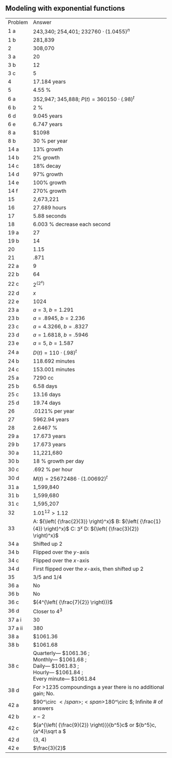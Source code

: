 
## Modeling with exponential functions


|||
|-------|------|
|Problem|Answer|
|1 a|243,340; 254,401; <span>$232760 \cdot {\left( {1.0455} \right)^n}$</span>|
|1 b|281,839|
|2|308,070|
|3 a|20|
|3 b|12|
|3 c|5|
|4|17.184 years|
|5|4.55 %|
|6 a|352,947; 345,888; <span>$P(t) = 360150 \cdot {\left( {.98} \right)^t}$</span>|
|6 b|2 %|
|6 d|9.045 years|
|6 e|6.747 years|
|8 a|\$1098|
|8 b|30 % per year|
|14 a|13% growth|
|14 b|2% growth|
|14 c|18% decay|
|14 d|97% growth|
|14 e|100% growth|
|14 f|270% growth|
|15|2,673,221|
|16|27.689 hours|
|17|5.88 seconds|
|18|6.003 % decrease each second|
|19 a|27|
|19 b|14|
|20|1.15|
|21|.871|
|22 a|9|
|22 b|64|
|22 c|<span>${2^{({2^x})}}$</span>|
|22 d|$x$|
|22 e|1024|
|23 a|<span>$a = 3$</span>, $b=1.291$|
|23 b|<span>$a = .8945$</span>, <span>$b = 2.236$</span>|
|23 c|<span>$a = 4.3266$</span>, <span>$b = .8327$</span>|
|23 d|<span>$a = 1.6818$</span>, <span>$b = .5946$</span>|
|23 e|<span>$a = 5$</span>, <span>$b = 1.587$</span>|
|24 a|<span>$D(t) = 110 \cdot {\left( {.98} \right)^t}$</span>|
|24 b|118.692 minutes|
|24 c|153.001 minutes|
|25 a|7290 cc|
|25 b|6.58 days|
|25 c|13.16 days|
|25 d|19.74 days|
|26|.0121% per year|
|27|5962.94 years|
|28|2.6467 %|
|29 a|17.673 years|
|29 b|17.673 years|
|30 a|11,221,680|
|30 b|18 % growth per day|
|30 c|.692 % per hour|
|30 d|$M(t) = 25672486 \cdot (1.00692)^t$|
|31 a|1,599,840|
|31 b|1,599,680|
|31 c|1,595,207|
|32|<span>${1.01^{12}} > 1.12$</span>|
|33|A: <span>${\left( {\frac{2}{3}} \right)^x}$</span> B: <span>${\left( {\frac{1}{4}} \right)^x}$</span> C: <span>${3^x}$</span> D: <span>${\left( {\frac{3}{2}} \right)^x}$</span>|
|34 a|Shifted up 2|
|34 b|Flipped over the $y$-axis|
|34 c|Flipped over the $x$-axis|
|34 d|First flipped over the $x$-axis, then shifted up 2|
|35|3/5 and 1/4|
|36 a|No|
|36 b|No|
|36 c|<span>${4^{\left( {\frac{7}{2}} \right)}}$</span>|
|36 d|Closer to <span>${4^3}$</span>|
|37 a i|30|
|37 a ii|380|
|38 a|\$1061.36|
|38 b|\$1061.68|
|38 c|Quarterly— \$1061.36 ; <br>Monthly— \$1061.68 ; <br>Daily— \$1061.83 ; <br>Hourly— \$1061.84 ; <br>Every minute— \$1061.84|
|38 d|For &gt;1235 compoundings a year there is no additional gain; No.|
|42 a|<span>$90^\circ $</span>; <span>$180^\circ $</span>; Infinite # of answers|
|42 b|<span>$x - 2$</span>|
|42 c|<span>${a^{\left( {\frac{9}{2}} \right)}}{b^5}c$</span> or <span>${b^5}c\,{a^4}\sqrt a $</span>|
|42 d|(3, 4)|
|42 e|<span>$\frac{3}{2}$</span>|
